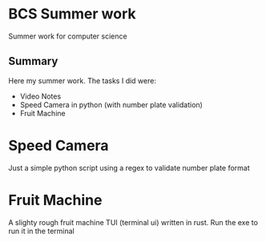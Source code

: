 # BCS Summer work
Summer work for computer science

## Summary
Here my summer work. The tasks I did were:
- Video Notes
- Speed Camera in python (with number plate validation)
- Fruit Machine

#  Speed Camera
Just a simple python script using a regex to validate number plate format

# Fruit Machine
A slighty rough fruit machine TUI (terminal ui) written in rust. Run the exe to run it in the terminal

